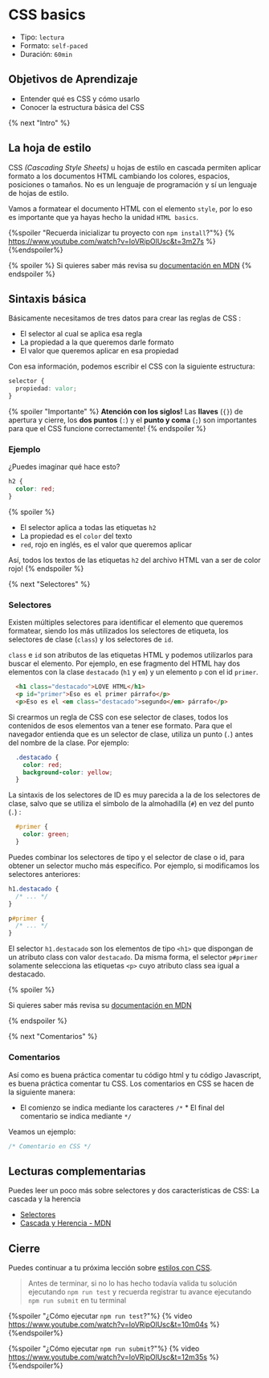 # CSS basics

- Tipo: `lectura`
- Formato: `self-paced`
- Duración: `60min`

## Objetivos de Aprendizaje

- Entender qué es CSS y cómo usarlo
- Conocer la estructura básica del CSS

{% next "Intro" %}

## La hoja de estilo

CSS _(Cascading Style Sheets)_ u hojas de estilo en cascada permiten aplicar
formato a los documentos HTML cambiando los colores, espacios, posiciones o tamaños.
No es un lenguaje de programación y sí un lenguaje de hojas de estilo.

Vamos a formatear el documento HTML con el elemento `style`, por lo eso es importante
que ya hayas hecho la unidad `HTML basics`.

{%spoiler "Recuerda inicializar tu proyecto con `npm install`?"%}
{% https://www.youtube.com/watch?v=IoVRipOlUsc&t=3m27s %}
{%endspoiler%}

{% spoiler %}
Si quieres saber más revisa su [documentación en MDN](https://developer.mozilla.org/es/docs/Web/CSS)
{% endspoiler %}

## Sintaxis básica

Básicamente necesitamos de tres datos para crear las reglas de CSS :

- El selector al cual se aplica esa regla
- La propiedad a la que queremos darle formato
- El valor que queremos aplicar en esa propiedad

Con esa información, podemos escribir el CSS con la siguiente estructura:

```css
selector {
  propiedad: valor;
}
```

{% spoiler "Importante" %}
**Atención con los siglos!**
Las **llaves** (`{}`) de apertura y cierre, los **dos puntos** (`:`) y
el **punto y coma** (`;`) son importantes para que el CSS funcione correctamente!
{% endspoiler %}

### Ejemplo

¿Puedes imaginar qué hace esto?

```css
h2 {
  color: red;
}
```

{% spoiler %}

- El selector aplica a todas las etiquetas `h2`
- La propiedad es el `color` del texto
- `red`, rojo en inglés, es el valor que queremos aplicar

Así, todos los textos de las etiquetas `h2` del archivo HTML van a ser de color rojo!
{% endspoiler %}

{% next "Selectores" %}

### Selectores

Existen múltiples selectores para identificar el elemento que queremos formatear,
siendo los más utilizados los selectores de etiqueta, los selectores de clase
(`class`) y los selectores de `id`.

`class` e `id` son atributos de las etiquetas HTML y podemos utilizarlos para
buscar el elemento. Por ejemplo, en ese fragmento del HTML hay dos elementos con
la clase `destacado` (`h1` y `em`) y un elemento `p` con el id `primer`.

```html
  <h1 class="destacado">LOVE HTML</h1>
  <p id="primer">Eso es el primer párrafo</p>
  <p>Eso es el <em class="destacado">segundo</em> párrafo</p>
```

Si crearmos un regla de CSS con ese selector de clases, todos los contenidos de
esos elementos van a tener ese formato. Para que el navegador entienda que es
un selector de clase, utiliza un punto (`.`) antes del nombre de la clase.
Por ejemplo:

```css
  .destacado {
    color: red;
    background-color: yellow;
  }
```

La sintaxis de los selectores de ID es muy parecida a la de los selectores de clase,
salvo que se utiliza el símbolo de la almohadilla (`#`) en vez del punto (`.`) :

```css
  #primer {
    color: green;
  }
```

Puedes combinar los selectores de tipo y el selector de clase o id,
para obtener un selector mucho más específico. Por ejemplo, si modificamos
los selectores anteriores:

```css
h1.destacado {
  /* ... */
}

p#primer {
  /* ... */
}
```

El selector `h1.destacado` son los elementos de tipo `<h1>` que dispongan de
un atributo class con valor `destacado`. Da misma forma, el selector `p#primer`
solamente selecciona las etiquetas `<p>` cuyo atributo class sea igual a destacado.

{% spoiler %}

Si quieres saber más revisa su
[documentación en MDN](https://developer.mozilla.org/es/docs/Learn/CSS/Building_blocks/Selectors/Type_Class_and_ID_Selectors)

{% endspoiler %}

{% next "Comentarios" %}

### Comentarios

Así como es buena práctica comentar tu código html y tu código Javascript, es buena
práctica comentar tu CSS. Los comentarios en CSS se hacen de la siguiente manera:

- El comienzo se indica mediante los caracteres `/*` * El final del comentario
  se indica mediante `*/`

Veamos un ejemplo:

```css
/* Comentario en CSS */
```

## Lecturas complementarias

Puedes leer un poco más sobre selectores y dos características de CSS:
La cascada y la herencia

- [Selectores](https://developer.mozilla.org/es/docs/Web/CSS/CSS_Selectors)
- [Cascada y Herencia - MDN](https://developer.mozilla.org/es/docs/Learn/CSS/Introduction_to_CSS/Cascada_y_herencia)

## Cierre

Puedes continuar a tu próxima lección sobre
[estilos con CSS](https://lab.cs50.io/Laboratoria/admission-curriculum/rediseno-prework-fe/admission/03-prework/05-css-basics/sandbox/02-styling/).

> Antes de terminar, si no lo has hecho todavía valida tu solución ejecutando
> `npm run test` y recuerda registrar tu avance ejecutando `npm run submit` en
> tu terminal

{%spoiler "¿Cómo ejecutar `npm run test`?"%}
{% video https://www.youtube.com/watch?v=IoVRipOlUsc&t=10m04s %}
{%endspoiler%}

{%spoiler "¿Cómo ejecutar `npm run submit`?"%}
{% video https://www.youtube.com/watch?v=IoVRipOlUsc&t=12m35s %}
{%endspoiler%}

